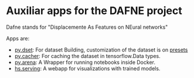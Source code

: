 # Auxiliar apps for the DAFNE project

Dafne stands for "Displacemente As Features on NEural networks"

Apps are:

- [py.dset](./py.dset): For dataset Building, customization of the dataset is on [presets](./py.dset/dafnedset/presets)
- [py.cacher](./py.cacher): For caching the dataset in tensorflow.Data types.
- [py.arena](./py.arena): A Wrapper for running notebooks inside Docker.
- [hs.serving](./hs.serving): A webapp for visualizations with trained models.
